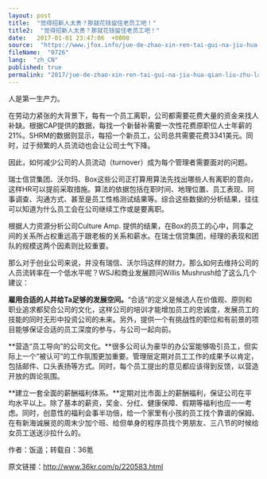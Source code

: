 ```yaml
---
layout: post
title:  "觉得招新人太贵？那就花钱留住老员工吧！"
title2:  "觉得招新人太贵？那就花钱留住老员工吧！"
date:   2017-01-01 23:47:06  +0800
source:  "https://www.jfox.info/jue-de-zhao-xin-ren-tai-gui-na-jiu-hua-qian-liu-zhu-lao-yuan-gong-ba.html"
fileName:  "0726"
lang:  "zh_CN"
published: true
permalink: "2017/jue-de-zhao-xin-ren-tai-gui-na-jiu-hua-qian-liu-zhu-lao-yuan-gong-ba.html"
---
```


人是第一生产力。

在劳动力紧张的大背景下，每有一个员工离职，公司都需要花费大量的资金来找人补缺。根据CAP提供的数据，每找一个新替补需要一次性花费原职位人士年薪的21%。SHRM的数据则显示，每招一个新员工，公司总共需要花费3341美元。同时，过于频繁的人员流动也会让公司士气下降。

因此，如何减少公司的人员流动（turnover）成为每个管理者需要面对的问题。

瑞士信贷集团、沃尔玛、Box这些公司正打算用算法先找出哪些人有离职的意向，这样HR可以提前采取措施。算法的依据包括在职时间、地理位置、员工表现、同事调查、沟通方式、甚至是员工性格测试结果等。综合这些数据的分析结果，往往可以知道为什么员工会在公司继续工作或是要离职。

根据人力资源分析公司Culture Amp. 提供的结果，在Box的员工的心中，同事之间的关系所占权重远高于跟老板的关系和薪水。在瑞士信贷集团，经理的表现和团队的规模这两个因素则比较重要。

那么对于创业公司来说，并没有瑞信、沃尔玛这样的财力，那么如何去维持公司的人员流转率在一个低水平呢？WSJ和商业发展顾问Willis Mushrush给了这么几个建议：

**雇用合适的人并给Ta足够的发展空间。**“合适”的定义是候选人在价值观、原则和职业追求都契合公司的文化，这样公司的培训才能增加员工的忠诚度，发展员工的技能的同时无形中投资公司的未来。另外，提供一个有挑战性的职位和有前景的项目能够保证合适的员工深度的参与，与公司一起向前。

**营造“员工导向”的公司文化。**很多公司认为豪华的办公室能够吸引员工，但实际上一个“被认可”的工作氛围更加重要。管理层定期对员工工作的成果予以肯定，包括邮件、口头表扬等方式。同时，每个员工提出的意见都应该得到反馈，以营造开放的舆论氛围。

**建立一套全面的薪酬福利体系。**定期对比市面上的薪酬福利，保证公司在平均水平以上。除了基本的薪资，奖金、分红、健康保障、假期等福利也应一一考虑。同时，创意性的福利会事半功倍，给一个家里有小孩的员工找个靠谱的保姆、在有新海诚展览的周末少加个班、给但单身的程序员找个男朋友、三八节的时候给女员工送送沙拉什么的。

作者：饭遥；转载自：36氪

原文链接：http://www.36kr.com/p/220583.html
